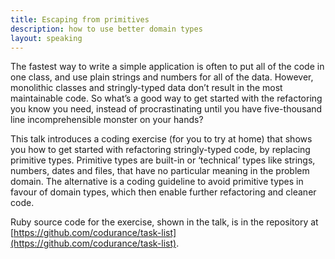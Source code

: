 ```yaml
---
title: Escaping from primitives
description: how to use better domain types
layout: speaking
---
```


The fastest way to write a simple application is often to put all of the code in one class, and use plain strings and numbers for all of the data. However, monolithic classes and stringly-typed data don’t result in the most maintainable code. So what’s a good way to get started with the refactoring you know you need, instead of procrastinating until you have five-thousand line incomprehensible monster on your hands?

This talk introduces a coding exercise (for you to try at home) that shows you how to get started with refactoring stringly-typed code, by replacing primitive types. Primitive types are built-in or ‘technical’ types like strings, numbers, dates and files, that have no particular meaning in the problem domain. The alternative is a coding guideline to avoid primitive types in favour of domain types, which then enable further refactoring and cleaner code.

Ruby source code for the exercise, shown in the talk, is in the repository at [https://github.com/codurance/task-list](https://github.com/codurance/task-list).


